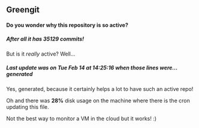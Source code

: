 ## Greengit

#### Do you wonder why this repository is so active?

##### After all it has 35129 commits!

But is it *really* active? Well...

##### Last update was on Tue Feb 14 at 14:25:16 when those lines were... generated

Yes, generated, because it certainly helps a lot to have such an active repo!

Oh and there was **28%** disk usage on the machine
where there is the cron updating this file.

Not the best way to monitor a VM in the cloud but it works! :)
